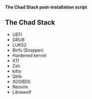 **The Chad Stack post-installation script**

## The Chad Stack

- UEFI
- GRUB
- LUKS2
- Btrfs (Snapper)
- Hardened kernel
- X11
- Zsh
- kitty
- Qtile
- XDGBDS
- Neovim
- Librewolf
